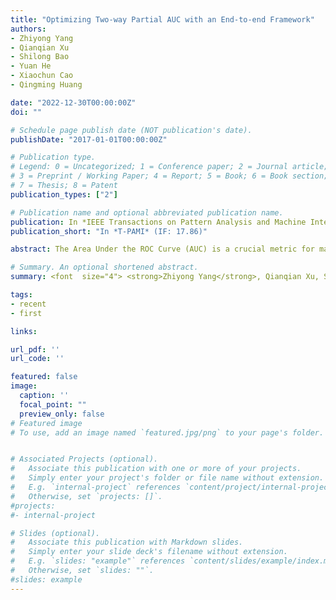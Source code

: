 ```yaml
---
title: "Optimizing Two-way Partial AUC with an End-to-end Framework"
authors:
- Zhiyong Yang
- Qianqian Xu
- Shilong Bao
- Yuan He
- Xiaochun Cao
- Qingming Huang

date: "2022-12-30T00:00:00Z"
doi: ""

# Schedule page publish date (NOT publication's date).
publishDate: "2017-01-01T00:00:00Z"

# Publication type.
# Legend: 0 = Uncategorized; 1 = Conference paper; 2 = Journal article;
# 3 = Preprint / Working Paper; 4 = Report; 5 = Book; 6 = Book section;
# 7 = Thesis; 8 = Patent
publication_types: ["2"]

# Publication name and optional abbreviated publication name.
publication: In *IEEE Transactions on Pattern Analysis and Machine Intelligence*
publication_short: "In *T-PAMI* (IF: 17.86)"

abstract: The Area Under the ROC Curve (AUC) is a crucial metric for machine learning, which evaluates the average performance over all possible True Positive Rates (TPRs) and False Positive Rates (FPRs). Based on the knowledge that a skillful classifier should simultaneously embrace a high TPR and a low FPR, we turn to study a more general variant called Two-way Partial AUC (TPAUC), where only the region with TPR ≥ α, FPR ≤ β is included in the area. Moreover, a recent work shows that the TPAUC is essentially inconsistent with the existing Partial AUC metrics where only the FPR range is restricted, opening a new problem to seek solutions to leverage high TPAUC. Motivated by this, we present the first trial in this paper to optimize this new metric. The critical challenge along this course lies in the difficulty of performing gradient-based optimization with end-to-end stochastic training, even with a proper choice of surrogate loss. To address this issue, we propose a generic framework to construct surrogate optimization problems, which supports efficient end-to-end training with deep learning. Moreover, our theoretical analyses show that 1) the objective function of the surrogate problems will achieve an upper bound of the original problem under mild conditions, and 2) optimizing the surrogate problems leads to good generalization performance in terms of TPAUC with a high probability. Finally, empirical studies over several benchmark datasets speak to the efficacy of our framework.

# Summary. An optional shortened abstract.
summary: <font  size="4"> <strong>Zhiyong Yang</strong>, Qianqian Xu, Shilong Bao, Yuan He, Xiaochun Cao, Qingming Huang. <font color='blue'>IEEE Transactions on Pattern Analysis and Machine Intelligence (TPAMI), 2022.</font> <font color='red'>(Regular Paper)</font> </font>

tags:
- recent
- first

links:

url_pdf: ''
url_code: ''

featured: false
image:
  caption: ''
  focal_point: ""
  preview_only: false
# Featured image
# To use, add an image named `featured.jpg/png` to your page's folder. 


# Associated Projects (optional).
#   Associate this publication with one or more of your projects.
#   Simply enter your project's folder or file name without extension.
#   E.g. `internal-project` references `content/project/internal-project/index.md`.
#   Otherwise, set `projects: []`.
#projects:
#- internal-project

# Slides (optional).
#   Associate this publication with Markdown slides.
#   Simply enter your slide deck's filename without extension.
#   E.g. `slides: "example"` references `content/slides/example/index.md`.
#   Otherwise, set `slides: ""`.
#slides: example
---
```



